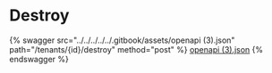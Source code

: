 # Destroy

{% swagger src="../../../../../.gitbook/assets/openapi (3).json" path="/tenants/{id}/destroy" method="post" %}
[openapi (3).json](<../../../../../.gitbook/assets/openapi (3).json>)
{% endswagger %}
